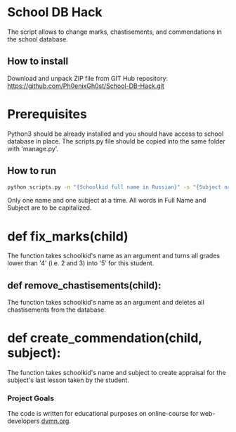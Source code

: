 # School DB Hack
The script allows to change marks, сhastisements, and commendations in the school database.

## How to install
Download and unpack ZIP file from GIT Hub repository: https://github.com/Ph0enixGh0st/School-DB-Hack.git

# Prerequisites
Python3 should be already installed and you should have access to school database in place.
The scripts.py file should be copied into the same folder with 'manage.py'.

## How to run
```bash
python scripts.py -n "{Schoolkid full name in Russian}" -s "{Subject name in Russian}"
```
Only one name and one subject at a time.
All words in Full Name and Subject are to be capitalized.

# def fix_marks(child)
The function takes schoolkid's name as an argument and turns all grades lower than '4' (i.e. 2 and 3) into '5' for this student.

## def remove_chastisements(child):
The function takes schoolkid's name as an argument and deletes all chastisements from the database.

# def create_commendation(child, subject):
The function takes schoolkid's name and subject to create appraisal for the subject's last lesson taken by the student.

### Project Goals

The code is written for educational purposes on online-course for web-developers [dvmn.org](https://dvmn.org/).
